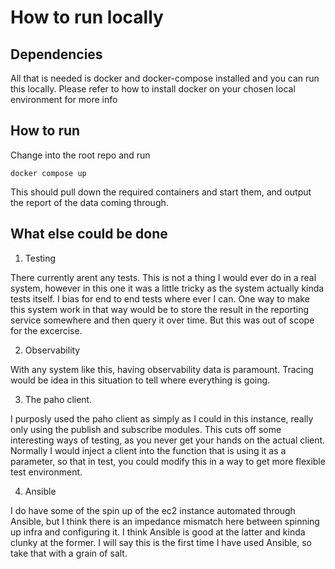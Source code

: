
# How to run locally

## Dependencies

All that is needed is docker and docker-compose installed and you can run this locally. Please refer to how to install docker on your chosen local environment for more info

## How to run

Change into the root repo and run

```docker compose up```

This should pull down the required containers and start them, and output the report of the data coming through.

## What else could be done

1. Testing

There currently arent any tests. This is not a thing I would ever do in a real system, however in this one it was a little tricky as the system actually kinda tests itself. I bias for end to end tests where ever I can. One way to make this system work in that way would be to store the result in the reporting service somewhere and then query it over time. But this was out of scope for the excercise.

2. Observability

With any system like this, having observability data is paramount. Tracing would be idea in this situation to tell where everything is going.

3. The paho client. 

I purposly used the paho client as simply as I could in this instance, really only using the publish and subscribe modules. This cuts off some interesting ways of testing, as you never get your hands on the actual client. Normally I would inject a client into the function that is using it as a parameter, so that in test, you could modify this in a way to get more flexible test environment.

4. Ansible

I do have some of the spin up of the ec2 instance automated through Ansible, but I think there is an impedance mismatch here between spinning up infra and configuring it. I think Ansible is good at the latter and kinda clunky at the former. I will say this is the first time I have used Ansible, so take that with a grain of salt.


